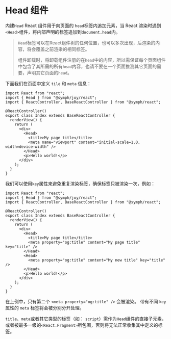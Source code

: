 # Head 组件

内建`Head` React 组件用于向页面的 `head`标签内追加元素，当 React 渲染时遇到 `<Head>`组件，将内部声明的标签追加到`document.head`内。

> `Head`标签可以在React组件树的任何位置，也可以多次出现，后渲染的内容，将会覆盖之前渲染的相同标签。
> 
> 组件卸载时，将卸载组件注册的在`head`中的内容，所以需保证每个页面组件中包含了其所需的所有`head`内容，也请不要在一个页面推测其它页面的需要，声明其它页面的`head`。

下面我们在页面中定义 `tile` 和 `meta` 信息：

```tsx
import React from "react";
import { Head } from "@symph/joy/react";
import { ReactController, BaseReactController } from "@symph/react";

@ReactController()
export class Index extends BaseReactController {
  renderView() {
    return (
      <div>
        <Head>
          <title>My page title</title>
          <meta name="viewport" content="initial-scale=1.0, width=device-width" />
        </Head>
        <p>Hello world!</p>
      </div>
    );
  }
}
```

我们可以使用`key`属性来避免重复渲染标签，确保标签只被渲染一次，例如：

```tsx
import React from "react";
import { Head } from "@symph/joy/react";
import { ReactController, BaseReactController } from "@symph/react";

@ReactController()
export class Index extends BaseReactController {
  renderView() {
    return (
      <div>
        <Head>
          <title>My page title</title>
          <meta property="og:title" content="My page title" key="title" />
        </Head>
        <Head>
          <meta property="og:title" content="My new title" key="title" />
        </Head>
        <p>Hello world!</p>
      </div>
    );
  }
}
```

在上例中，只有第二个 `<meta property="og:title" />` 会被渲染。 带有不同 `key` 属性的 `meta` 标签将会被分别分开处理。

`title`、`meta`或者其它类型的标签（如： `script`）需作为`Head`组件的直接子元素，或者被最多一级的`<React.Fragment>`所包围，否则将无法正常收集其中定义的标签。




